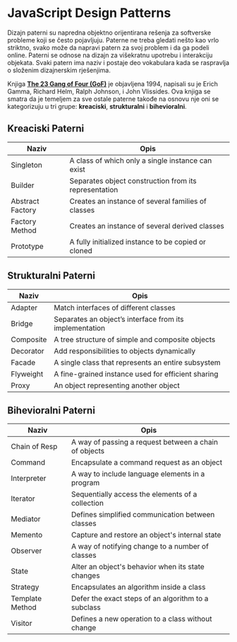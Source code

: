 # JavaScript Design Patterns

Dizajn paterni su napredna objektno orijentirana rešenja za softverske probleme koji se često pojavljuju. Paterne ne treba gledati nešto kao vrlo striktno, svako može da napravi patern za svoj problem i da ga podeli online. Paterni se odnose na dizajn za višekratnu upotrebu i interakciju objekata. Svaki patern ima naziv i postaje deo vokabulara kada se raspravlja o složenim dizajnerskim rješenjima.

Knjiga **[The 23 Gang of Four (GoF)](https://springframework.guru/gang-of-four-design-patterns/)** je objavljena 1994, napisali su je Erich Gamma, Richard Helm, Ralph Johnson, i John Vlissides. Ova knjiga se smatra da je temeljem za sve ostale paterne takođe na osnovu nje oni se kategorizuju u tri grupe: **kreaciski**, **strukturalni** i **bihevioralni**.


## Kreaciski Paterni
  
| Naziv | Opis |
| --- | --- |
| Singleton | A class of which only a single instance can exist |
| Builder | Separates object construction from its representation |
| Abstract Factory | Creates an instance of several families of classes |
| Factory Method | Creates an instance of several derived classes |
| Prototype | A fully initialized instance to be copied or cloned |

## Strukturalni Paterni

| Naziv | Opis |
| --- | --- |
| Adapter | Match interfaces of different classes |
| Bridge | Separates an object’s interface from its implementation |
| Composite | A tree structure of simple and composite objects |
| Decorator | Add responsibilities to objects dynamically |
| Facade | A single class that represents an entire subsystem |
| Flyweight | A fine-grained instance used for efficient sharing |
| Proxy | An object representing another object |

## Bihevioralni Paterni

| Naziv | Opis |
| --- | --- |
| Chain of Resp | A way of passing a request between a chain of objects |
| Command | Encapsulate a command request as an object |
| Interpreter | A way to include language elements in a program |
| Iterator | Sequentially access the elements of a collection |
| Mediator | Defines simplified communication between classes |
| Memento | Capture and restore an object's internal state |
| Observer | A way of notifying change to a number of classes |
| State | Alter an object's behavior when its state changes |
| Strategy | Encapsulates an algorithm inside a class |
| Template Method | Defer the exact steps of an algorithm to a subclass |
| Visitor | Defines a new operation to a class without change |
